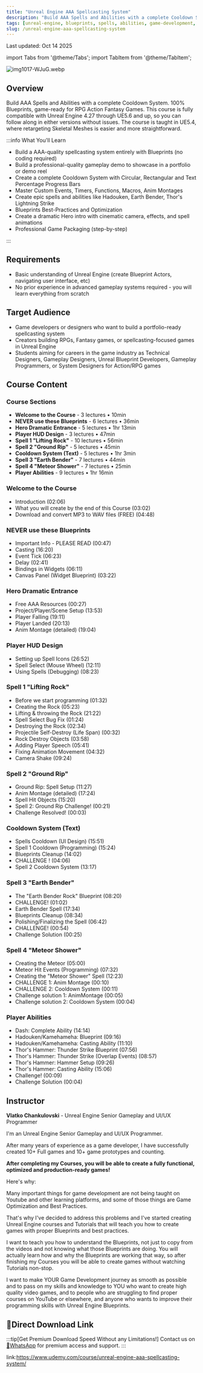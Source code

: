 ```yaml
---
title: "Unreal Engine AAA Spellcasting System"
description: "Build AAA Spells and Abilities with a complete Cooldown System. 100% Blueprints, game-ready for RPG/Action/Fantasy Games"
tags: [unreal-engine, blueprints, spells, abilities, game-development, rpg, vfx]
slug: /unreal-engine-aaa-spellcasting-system
---
```

Last updated: Oct 14 2025

import Tabs from '@theme/Tabs';
import TabItem from '@theme/TabItem';

![img1017-WJuG.webp](https://list.ucards.store/d/img/img1017-WJuG.webp)

## Overview

Build AAA Spells and Abilities with a complete Cooldown System. 100% Blueprints, game-ready for RPG Action Fantasy Games. This course is fully compatible with Unreal Engine 4.27 through UE5.6 and up, so you can follow along in either versions without issues. The course is taught in UE5.4, where retargeting Skeletal Meshes is easier and more straightforward.

:::info What You'll Learn

- Build a AAA-quality spellcasting system entirely with Blueprints (no coding required)
- Build a professional-quality gameplay demo to showcase in a portfolio or demo reel
- Create a complete Cooldown System with Circular, Rectangular and Text Percentage Progress Bars
- Master Custom Events, Timers, Functions, Macros, Anim Montages
- Create epic spells and abilities like Hadouken, Earth Bender, Thor's Lightning Strike
- Blueprints Best-Practices and Optimization
- Create a dramatic Hero intro with cinematic camera, effects, and spell animations
- Professional Game Packaging (step-by-step)

:::

## Requirements

- Basic understanding of Unreal Engine (create Blueprint Actors, navigating user interface, etc)
- No prior experience in advanced gameplay systems required - you will learn everything from scratch

## Target Audience

- Game developers or designers who want to build a portfolio-ready spellcasting system
- Creators building RPGs, Fantasy games, or spellcasting-focused games in Unreal Engine
- Students aiming for careers in the game industry as Technical Designers, Gameplay Designers, Unreal Blueprint Developers, Gameplay Programmers, or System Designers for Action/RPG games

## Course Content

<Tabs>
<TabItem value="outline" label="Course Outline" default>

### Course Sections

- **Welcome to the Course** - 3 lectures • 10min
- **NEVER use these Blueprints** - 6 lectures • 36min
- **Hero Dramatic Entrance** - 5 lectures • 1hr 13min
- **Player HUD Design** - 3 lectures • 47min
- **Spell 1 "Lifting Rock"** - 10 lectures • 56min
- **Spell 2 "Ground Rip"** - 5 lectures • 45min
- **Cooldown System (Text)** - 5 lectures • 1hr 3min
- **Spell 3 "Earth Bender"** - 7 lectures • 44min
- **Spell 4 "Meteor Shower"** - 7 lectures • 25min
- **Player Abilities** - 9 lectures • 1hr 16min

</TabItem>
<TabItem value="details" label="Detailed Content">

### Welcome to the Course
- Introduction (02:06)
- What you will create by the end of this Course (03:02)
- Download and convert MP3 to WAV files (FREE) (04:48)

### NEVER use these Blueprints
- Important Info - PLEASE READ (00:47)
- Casting (16:20)
- Event Tick (06:23)
- Delay (02:41)
- Bindings in Widgets (06:11)
- Canvas Panel (Widget Blueprint) (03:22)

### Hero Dramatic Entrance
- Free AAA Resources (00:27)
- Project/Player/Scene Setup (13:53)
- Player Falling (19:11)
- Player Landed (20:13)
- Anim Montage (detailed) (19:04)

### Player HUD Design
- Setting up Spell Icons (26:52)
- Spell Select (Mouse Wheel) (12:11)
- Using Spells (Debugging) (08:23)

### Spell 1 "Lifting Rock"
- Before we start programming (01:32)
- Creating the Rock (05:23)
- Lifting & throwing the Rock (21:22)
- Spell Select Bug Fix (01:24)
- Destroying the Rock (02:34)
- Projectile Self-Destroy (Life Span) (00:32)
- Rock Destroy Objects (03:58)
- Adding Player Speech (05:41)
- Fixing Animation Movement (04:32)
- Camera Shake (09:24)

### Spell 2 "Ground Rip"
- Ground Rip: Spell Setup (11:27)
- Anim Montage (detailed) (17:24)
- Spell Hit Objects (15:20)
- Spell 2: Ground Rip Challenge! (00:21)
- Challenge Resolved! (00:03)

### Cooldown System (Text)
- Spells Cooldown (UI Design) (15:51)
- Spell 1 Cooldown (Programming) (15:24)
- Blueprints Cleanup (14:02)
- CHALLENGE ! (04:06)
- Spell 2 Cooldown System (13:17)

### Spell 3 "Earth Bender"
- The "Earth Bender Rock" Blueprint (08:20)
- CHALLENGE! (01:02)
- Earth Bender Spell (17:34)
- Blueprints Cleanup (08:34)
- Polishing/Finalizing the Spell (06:42)
- CHALLENGE! (00:54)
- Challenge Solution (00:25)

### Spell 4 "Meteor Shower"
- Creating the Meteor (05:00)
- Meteor Hit Events (Programming) (07:32)
- Creating the "Meteor Shower" Spell (12:23)
- CHALLENGE 1: Anim Montage (00:10)
- CHALLENGE 2: Cooldown System (00:11)
- Challenge solution 1: AnimMontage (00:05)
- Challenge solution 2: Cooldown System (00:04)

### Player Abilities
- Dash: Complete Ability (14:14)
- Hadouken/Kamehameha: Blueprint (09:16)
- Hadouken/Kamehameha: Casting Ability (11:10)
- Thor's Hammer: Thunder Strike Blueprint (07:56)
- Thor's Hammer: Thunder Strike (Overlap Events) (08:57)
- Thor's Hammer: Hammer Setup (09:26)
- Thor's Hammer: Casting Ability (15:06)
- Challenge! (00:09)
- Challenge Solution (00:04)

</TabItem>
</Tabs>

## Instructor

**Vlatko Chankulovski** - Unreal Engine Senior Gameplay and UI/UX Programmer

I'm an Unreal Engine Senior Gameplay and UI/UX Programmer.

After many years of experience as a game developer, I have successfully created 10+ Full games and 10+ game prototypes and counting.

**After completing my Courses, you will be able to create a fully functional, optimized and production-ready games!**

Here's why:

Many important things for game development are not being taught on Youtube and other learning platforms, and some of those things are Game Optimization and Best Practices.

That's why I've decided to address this problems and I've started creating Unreal Engine courses and Tutorials that will teach you how to create games with proper Blueprints and best practices.

I want to teach you how to understand the Blueprints, not just to copy from the videos and not knowing what those Blueprints are doing. You will actually learn how and why the Blueprints are working that way, so after finishing my Courses you will be able to create games without watching Tutorials non-stop.

I want to make YOUR Game Development journey as smooth as possible and to pass on my skills and knowledge to YOU who want to create high quality video games, and to people who are struggling to find proper courses on YouTube or elsewhere, and anyone who wants to improve their programming skills with Unreal Engine Blueprints.

## 🚀Direct Download Link
:::tip[Get Premium Download Speed Without any Limitations!]
Contact us on [💬WhatsApp](https://wa.me/+8613237610083) for premium  access and support.
:::

link:https://www.udemy.com/course/unreal-engine-aaa-spellcasting-system/